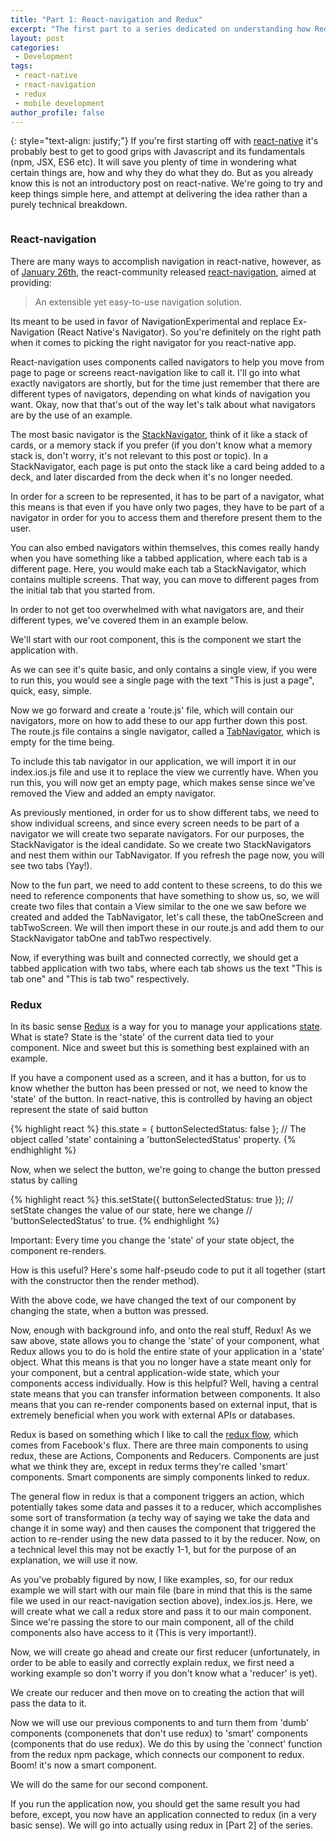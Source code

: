 ```yaml
---
title: "Part 1: React-navigation and Redux"
excerpt: "The first part to a series dedicated on understanding how Redux and react-navigation work together."
layout: post
categories:
 - Development
tags:
 - react-native
 - react-navigation
 - redux
 - mobile development
author_profile: false
---
```

{: style="text-align: justify;"}
If you're first starting off with [react-native](https://facebook.github.io/react-native/)  it's probably best to get to good grips with Javascript and its fundamentals (npm, JSX, ES6 etc). It will save you plenty of time in wondering what certain things are, how and why they do what they do. But as you already know this is not an introductory post on react-native. We're going to try and keep things simple here, and attempt at delivering the idea rather than a purely technical breakdown.

<figure class="align-center">
  <img src="{{ site.url }}{{ site.baseurl }}/assets/images/react_native+redux.png" alt="">
</figure>

### React-navigation

There are many ways to accomplish navigation in react-native, however, as of [January 26th](https://github.com/react-community/react-navigation/commits/master?after=cc22138b1927a006b6e2a29c2b3dd38da736a164+314), the react-community released [react-navigation](https://reactnavigation.org/), aimed at providing:

> An extensible yet easy-to-use navigation solution.

Its meant to be used in favor of NavigationExperimental and replace Ex-Navigation (React Native's Navigator). So you're definitely on the right path when it comes to picking the right navigator for you react-native app.

React-navigation uses components called navigators to help you move from page to page or screens react-navigation like to call it. I'll go into what exactly navigators are shortly, but for the time just remember that there are different types of navigators, depending on what kinds of navigation you want. Okay, now that that's out of the way let's talk about what navigators are by the use of an example.

The most basic navigator is the [StackNavigator](https://reactnavigation.org/docs/navigators/stack), think of it like a stack of cards, or a memory stack if you prefer (if you don't know what a memory stack is, don't worry, it's not relevant to this post or topic). In a StackNavigator, each page is put onto the stack like a card being added to a deck, and later discarded from the deck when it's no longer needed.

In order for a screen to be represented, it has to be part of a navigator, what this means is that even if you have only two pages, they have to be part of a navigator in order for you to access them and therefore present them to the user.

You can also embed navigators within themselves, this comes really handy when you have something like a tabbed application, where each tab is a different page. Here, you would make each tab a StackNavigator, which contains multiple screens. That way, you can move to different pages from the initial tab that you started from.

In order to not get too overwhelmed with what navigators are, and their different types, we've covered them in an example below.

We'll start with our root component, this is the component we start the application with.

<script src="https://gist.github.com/ItsMeVlad/54b955b1ca42a86c125bb9761108e4ed.js"></script>

As we can see it's quite basic, and only contains a single view, if you were to run this, you would see a single page with the text "This is just a page", quick, easy, simple.

Now we go forward and create a 'route.js' file, which will contain our navigators, more on how to add these to our app further down this post. The route.js file contains a single navigator, called a [TabNavigator](https://reactnavigation.org/docs/navigators/tab), which is empty for the time being.

<script src="https://gist.github.com/ItsMeVlad/route.js"></script>

To include this tab navigator in our application, we will import it in our index.ios.js file and use it to replace the view we currently have. When you run this, you will now get an empty page, which makes sense since we've removed the View and added an empty navigator.

<script src="https://gist.github.com/ItsMeVlad/index.ios.js"></script>

As previously mentioned, in order for us to show different tabs, we need to show individual screens, and since every screen needs to be part of a navigator we will create two separate navigators. For our purposes, the StackNavigator is the ideal candidate. So we create two StackNavigators and nest them within our TabNavigator. If you refresh the page now, you will see two tabs (Yay!).

<script src="https://gist.github.com/ItsMeVlad/route.js"></script>

Now to the fun part, we need to add content to these screens, to do this we need to reference components that have something to show us, so, we will create two files that contain a View similar to the one we saw before we created and added the TabNavigator, let's call these, the tabOneScreen and tabTwoScreen. We will then import these in our route.js and add them to our StackNavigator tabOne and tabTwo respectively.

<script src="https://gist.github.com/ItsMeVlad/tabOneScreen.js"></script>
<script src="https://gist.github.com/ItsMeVlad/tabTwoScreen.js"></script>
<script src="https://gist.github.com/ItsMeVlad/route.js"></script>

Now, if everything was built and connected correctly, we should get a tabbed application with two tabs, where each tab shows us the text "This is tab one" and "This is tab two" respectively.

### Redux

In its basic sense [Redux](http://redux.js.org/) is a way for you to manage your applications [state](https://facebook.github.io/react-native/docs/state.html). What is state? State is the 'state' of the current data tied to your component. Nice and sweet but this is something best explained with an example.

If you have a component used as a screen, and it has a button, for us to know whether the button has been pressed or not, we need to know the 'state' of the button. In react-native, this is controlled by having an object represent the state of said button

{% highlight react %}
  this.state = { buttonSelectedStatus: false }; // The object called 'state' containing a 'buttonSelectedStatus' property.
{% endhighlight %}

Now, when we select the button, we're going to change the button pressed status by calling

{% highlight react %}
  this.setState({ buttonSelectedStatus: true }); // setState changes the value of our state, here we change
                                                 // 'buttonSelectedStatus' to true.
{% endhighlight %}

Important: Every time you change the 'state' of your state object, the component re-renders.

How is this useful? Here's some half-pseudo code to put it all together (start with the constructor then the render method).

<script src="https://gist.github.com/ItsMeVlad/54b955b1ca42a86c125bb9761108e4ed.js"></script>

With the above code, we have changed the text of our component by changing the state, when a button was pressed.


Now, enough with background info, and onto the real stuff, Redux! As we saw above, state allows you to change the 'state' of your component, what Redux allows you to do is hold the entire state of your application in a 'state' object. What this means is that you no longer have a state meant only for your component, but a central application-wide state, which your components access individually. How is this helpful? Well, having a central state means that you can transfer information between components. It also means that you can re-render components based on external input, that is extremely beneficial when you work with external APIs or databases.

Redux is based on something which I like to call the [redux flow](http://redux.js.org/docs/basics/DataFlow.html), which comes from Facebook's flux. There are three main components to using redux, these are Actions, Components and Reducers. Components are just what we think they are, except in redux terms they're called 'smart' components. Smart components are simply components linked to redux. 

The general flow in redux is that a component triggers an action, which potentially takes some data and passes it to a reducer, which accomplishes some sort of transformation (a techy way of saying we take the data and change it in some way) and then causes the component that triggered the action to re-render using the new data passed to it by the reducer. Now, on a technical level this may not be exactly 1-1, but for the purpose of an explanation, we will use it now.

As you've probably figured by now, I like examples, so, for our redux example we will start with our main file (bare in mind that this is the same file we used in our react-navigation section above), index.ios.js. Here, we will create what we call a redux store and pass it to our main component. Since we're passing the store to our main component, all of the child components also have access to it (This is very important!).

Now, we will create go ahead and create our first reducer (unfortunately, in order to be able to easily and correctly explain redux, we first need a working example so don't worry if you don't know what a 'reducer' is yet). 

<script src="https://gist.github.com/ItsMeVlad/reducer.js"></script>

We create our reducer and then move on to creating the action that will pass the data to it. 

<script src="https://gist.github.com/ItsMeVlad/action.js"></script>

Now we will use our previous components to and turn them from 'dumb' components (componenets that don't use redux) to 'smart' components (components that do use redux). We do this by using the 'connect' function from the redux npm package, which connects our component to redux. Boom! it's now a smart component.

<script src="https://gist.github.com/ItsMeVlad/tabOneScreen_withRedux.js"></script>

We will do the same for our second component.

<script src="https://gist.github.com/ItsMeVlad/tabTwoScreen_withRedux.js"></script>

If you run the application now, you should get the same result you had before, except, you now have an application connected to redux (in a very basic sense). We will go into actually using redux in [Part 2] of the series. 
